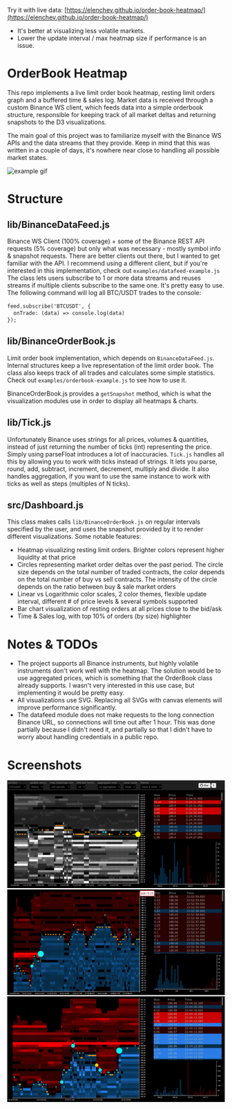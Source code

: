 Try it with live data: [https://elenchev.github.io/order-book-heatmap/](https://elenchev.github.io/order-book-heatmap/)
* It's better at visualizing less volatile markets.
* Lower the update interval / max heatmap size if performance is an issue.

# OrderBook Heatmap
This repo implements a live limit order book heatmap, resting limit orders graph and a buffered time &amp; sales log. Market data is received through a custom Binance WS client, which feeds data into a simple orderbook structure, responsible for keeping track of all market deltas and returning snapshots to the D3 visualizations.

The main goal of this project was to familiarize myself with the Binance WS APIs and the data streams that they provide. Keep in mind that this was written in a couple of days, it's nowhere near close to handling all possible market states.

![example gif](./assets/images/ltc-example.gif)

# Structure
## lib/BinanceDataFeed.js
Binance WS Client (100% coverage) + some of the Binance REST API requests (5% coverage) but only what was necessary - mostly symbol info & snapshot requests. There are better clients out there, but I wanted to get familiar with the API. I recommend using a different client, but if you're interested in this implementation, check out `examples/datafeed-example.js`
The class lets users subscribe to 1 or more data streams and reuses streams if multiple clients subscribe to the same one. It's pretty easy to use. The following command will log all BTC/USDT trades to the console:
```
feed.subscribe('BTCUSDT', {
  onTrade: (data) => console.log(data)
});
```

## lib/BinanceOrderBook.js
Limit order book implementation, which depends on `BinanceDataFeed.js`. Internal structures keep a live representation of the limit order book. The class also keeps track of all trades and calculates some simple statistics. Check out `examples/orderbook-example.js` to see how to use it.

BinanceOrderBook.js provides a `getSnapshot` method, which is what the visualization modules use in order to display all heatmaps & charts.

## lib/Tick.js
Unfortunately Binance uses strings for all prices, volumes & quantities, instead of just returning the number of ticks (int) representing the price. Simply using parseFloat introduces a lot of inaccuracies. `Tick.js` handles all this by allowing you to work with ticks instead of strings. It lets you parse, round, add, subtract, increment, decrement, multiply and divide. It also handles aggregation, if you want to use the same instance to work with ticks as well as steps (multiples of N ticks).

## src/Dashboard.js
This class makes calls `lib/BinanceOrderBook.js` on regular intervals specified by the user, and uses the snapshot provided by it to render different visualizations. Some notable features:
* Heatmap visualizing resting limit orders. Brighter colors represent higher liquidity at that price
* Circles representing market order deltas over the past period. The circle size depends on the total number of traded contracts, the color depends on the total number of buy vs sell contracts. The intensity of the circle depends on the ratio between buy & sale market orders
* Linear vs Logarithmic color scales, 2 color themes, flexible update interval, different # of price levels & several symbols supported
* Bar chart visualization of resting orders at all prices close to the bid/ask
* Time & Sales log, with top 10% of orders (by size) highlighter

# Notes & TODOs
* The project supports all Binance instruments, but highly volatile instruments don't work well with the heatmap. The solution would be to use aggregated prices, which is something that the OrderBook class already supports. I wasn't very interested in this use case, but implementing it would be pretty easy.
* All visualizations use SVG. Replacing all SVGs with canvas elements will improve performance significantly.
* The datafeed module does not make requests to the long connection Binance URL, so connections will time out after 1 hour. This was done partially because I didn't need it, and partially so that I didn't have to worry about handling credentials in a public repo.

# Screenshots
![](./assets/images/1.png)
![](./assets/images/2.png)
![](./assets/images/3.png)

